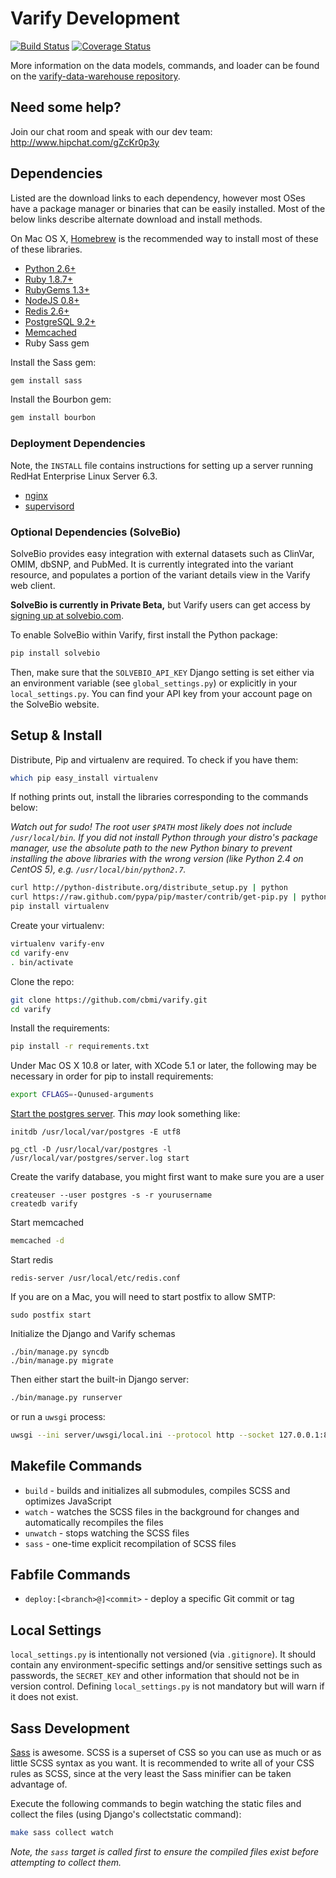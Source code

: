 # Varify Development

[![Build Status](https://travis-ci.org/cbmi/varify.png?branch=master)](https://travis-ci.org/cbmi/varify) [![Coverage Status](https://coveralls.io/repos/cbmi/varify/badge.png)](https://coveralls.io/r/cbmi/varify)

More information on the data models, commands, and loader can be found on the [varify-data-warehouse repository](https://github.com/cbmi/varify-data-warehouse).

## Need some help?
Join our chat room and speak with our dev team: http://www.hipchat.com/gZcKr0p3y

## Dependencies

Listed are the download links to each dependency, however most OSes have a
package manager or binaries that can be easily installed. Most of the below
links describe alternate download and install methods.

On Mac OS X, [Homebrew](http://mxcl.github.com/homebrew/) is the recommended
way to install most of these of these libraries.

- [Python 2.6+](http://python.org/download/releases/2.6.9/)
- [Ruby 1.8.7+](http://www.ruby-lang.org/en/downloads/)
- [RubyGems 1.3+](http://rubygems.org/pages/download)
- [NodeJS 0.8+](http://nodejs.org/download/)
- [Redis 2.6+](http://redis.io/download)
- [PostgreSQL 9.2+](http://www.postgresql.org/download/)
- [Memcached](http://memcached.org)
- Ruby Sass gem

Install the Sass gem:

```bash
gem install sass
```

Install the Bourbon gem:

```bash
gem install bourbon
```

### Deployment Dependencies

Note, the `INSTALL` file contains instructions for setting up a server running
RedHat Enterprise Linux Server 6.3.

- [nginx](http://nginx.org/en/download.html)
- [supervisord](http://supervisord.org)


### Optional Dependencies (SolveBio)

SolveBio provides easy integration with external datasets such as ClinVar,
OMIM, dbSNP, and PubMed. It is currently integrated into the variant resource,
and populates a portion of the variant details view in the Varify web client.

**SolveBio is currently in Private Beta,** but Varify users can get access by
[signing up at solvebio.com](https://www.solvebio.com/signup).

To enable SolveBio within Varify, first install the Python package:

```bash
pip install solvebio
```

Then, make sure that the `SOLVEBIO_API_KEY` Django setting is set either
via an environment variable (see `global_settings.py`) or explicitly in your
`local_settings.py`. You can find your API key from your account page on the
SolveBio website.


## Setup & Install

Distribute, Pip and virtualenv are required. To check if you have them:

```bash
which pip easy_install virtualenv
```

If nothing prints out, install the libraries corresponding to the commands
below:

_Watch out for sudo! The root user `$PATH` most likely does not include
`/usr/local/bin`. If you did not install Python through your distro's package
manager, use the absolute path to the new Python binary to prevent installing
the above libraries with the wrong version (like Python 2.4 on CentOS 5),
e.g. `/usr/local/bin/python2.7`._

```bash
curl http://python-distribute.org/distribute_setup.py | python
curl https://raw.github.com/pypa/pip/master/contrib/get-pip.py | python
pip install virtualenv
```

Create your virtualenv:

```bash
virtualenv varify-env
cd varify-env
. bin/activate
```

Clone the repo:

```bash
git clone https://github.com/cbmi/varify.git
cd varify
```

Install the requirements:

```bash
pip install -r requirements.txt
```

Under Mac OS X 10.8 or later, with XCode 5.1 or later, the following may be necessary in order for pip to install requirements:

```bash
export CFLAGS=-Qunused-arguments
```

[Start the postgres server](http://www.postgresql.org/docs/9.2/static/server-start.html). This *may* look something like:
```
initdb /usr/local/var/postgres -E utf8

pg_ctl -D /usr/local/var/postgres -l /usr/local/var/postgres/server.log start
```

Create the varify database, you might first want to make sure you are a user
```
createuser --user postgres -s -r yourusername
createdb varify

```

Start memcached
```bash
memcached -d
```

Start redis
```
redis-server /usr/local/etc/redis.conf
```

If you are on a Mac, you will need to start postfix to allow SMTP:
```
sudo postfix start
```

Initialize the Django and Varify schemas
```
./bin/manage.py syncdb
./bin/manage.py migrate
```

Then either start the built-in Django server:

```bash
./bin/manage.py runserver
```

or run a `uwsgi` process:

```bash
uwsgi --ini server/uwsgi/local.ini --protocol http --socket 127.0.0.1:8000 --check-static _site
```

## Makefile Commands

- `build` - builds and initializes all submodules, compiles SCSS and optimizes JavaScript
- `watch` - watches the SCSS files in the background
for changes and automatically recompiles the files
- `unwatch` - stops watching the SCSS files
- `sass` - one-time explicit recompilation of SCSS files

## Fabfile Commands

- `deploy:[<branch>@]<commit>` - deploy a specific Git commit or tag


## Local Settings

`local_settings.py` is intentionally not versioned (via `.gitignore`). It should
contain any environment-specific settings and/or sensitive settings such as
passwords, the `SECRET_KEY` and other information that should not be in version
control. Defining `local_settings.py` is not mandatory but will warn if it does
not exist.

## Sass Development

[Sass](http://sass-lang.com/) is awesome. SCSS is a superset of CSS so you can
use as much or as little SCSS syntax as you want. It is recommended to write
all of your CSS rules as SCSS, since at the very least the Sass minifier can
be taken advantage of.

Execute the following commands to begin watching the static files and
collect the files (using Django's collectstatic command):

```bash
make sass collect watch
```

_Note, the `sass` target is called first to ensure the compiled files exist before attempting to collect them._
